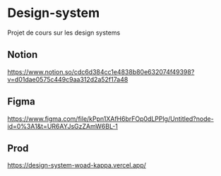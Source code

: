 # Design-system
Projet de cours sur les design systems
## Notion
https://www.notion.so/cdc6d384cc1e4838b80e632074f49398?v=d01dae0575c449c9aa312d2a52f17a48
## Figma
https://www.figma.com/file/kPpn1XAfH6brFOp0dLPPlg/Untitled?node-id=0%3A1&t=UR6AYJsGzZAmW6BL-1
## Prod
https://design-system-woad-kappa.vercel.app/
